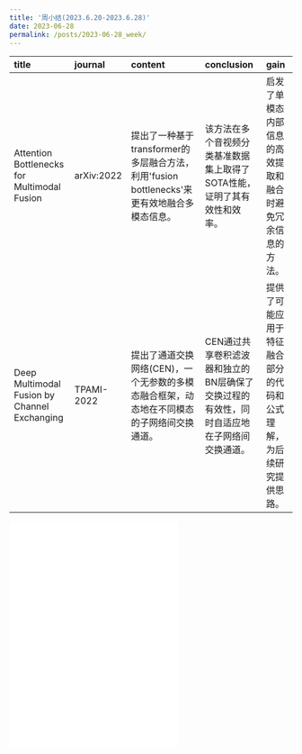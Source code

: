 ```yaml
---
title: '周小结(2023.6.20-2023.6.28)'
date: 2023-06-28
permalink: /posts/2023-06-28_week/
---
```

| title                                        | journal    | content                                                                                     | conclusion                                                                                | gain                                                               |
|:---------------------------------------------|:-----------|:--------------------------------------------------------------------------------------------|:------------------------------------------------------------------------------------------|:-------------------------------------------------------------------|
| Attention Bottlenecks for Multimodal Fusion  | arXiv:2022 | 提出了一种基于transformer的多层融合方法，利用'fusion bottlenecks'来更有效地融合多模态信息。 | 该方法在多个音视频分类基准数据集上取得了SOTA性能，证明了其有效性和效率。                  | 启发了单模态内部信息的高效提取和融合时避免冗余信息的方法。         |
| Deep Multimodal Fusion by Channel Exchanging | TPAMI-2022 | 提出了通道交换网络(CEN)，一个无参数的多模态融合框架，动态地在不同模态的子网络间交换通道。   | CEN通过共享卷积滤波器和独立的BN层确保了交换过程的有效性，同时自适应地在子网络间交换通道。 | 提供了可能应用于特征融合部分的代码和公式理解，为后续研究提供思路。 |

<embed src="/files/post/2023-06-28-week.pdf" type="application/pdf" height="400px" />
    
